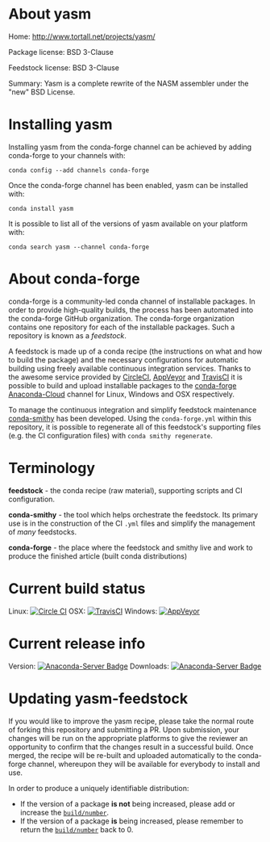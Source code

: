 About yasm
==========

Home: http://www.tortall.net/projects/yasm/

Package license: BSD 3-Clause

Feedstock license: BSD 3-Clause

Summary: Yasm is a complete rewrite of the NASM assembler under the "new" BSD License.



Installing yasm
===============

Installing yasm from the conda-forge channel can be achieved by adding conda-forge to your channels with:

```
conda config --add channels conda-forge
```

Once the conda-forge channel has been enabled, yasm can be installed with:

```
conda install yasm
```

It is possible to list all of the versions of yasm available on your platform with:

```
conda search yasm --channel conda-forge
```


About conda-forge
=================

conda-forge is a community-led conda channel of installable packages.
In order to provide high-quality builds, the process has been automated into the
conda-forge GitHub organization. The conda-forge organization contains one repository 
for each of the installable packages. Such a repository is known as a *feedstock*.

A feedstock is made up of a conda recipe (the instructions on what and how to build
the package) and the necessary configurations for automatic building using freely
available continuous integration services. Thanks to the awesome service provided by
[CircleCI](https://circleci.com/), [AppVeyor](http://www.appveyor.com/)
and [TravisCI](https://travis-ci.org/) it is possible to build and upload installable
packages to the [conda-forge](https://anaconda.org/conda-forge)
[Anaconda-Cloud](http://docs.anaconda.org/) channel for Linux, Windows and OSX respectively.

To manage the continuous integration and simplify feedstock maintenance
[conda-smithy](http://github.com/conda-forge/conda-smithy) has been developed.
Using the ``conda-forge.yml`` within this repository, it is possible to regenerate all of
this feedstock's supporting files (e.g. the CI configuration files) with ``conda smithy regenerate``.


Terminology
===========

**feedstock** - the conda recipe (raw material), supporting scripts and CI configuration.

**conda-smithy** - the tool which helps orchestrate the feedstock.
                   Its primary use is in the construction of the CI ``.yml`` files
                   and simplify the management of *many* feedstocks.

**conda-forge** - the place where the feedstock and smithy live and work to
                  produce the finished article (built conda distributions)

Current build status
====================

Linux: [![Circle CI](https://circleci.com/gh/conda-forge/yasm-feedstock.svg?style=svg)](https://circleci.com/gh/conda-forge/yasm-feedstock)
OSX: [![TravisCI](https://travis-ci.org/conda-forge/yasm-feedstock.svg?branch=master)](https://travis-ci.org/conda-forge/yasm-feedstock) 
Windows: [![AppVeyor](https://ci.appveyor.com/api/projects/status/github/conda-forge/yasm-feedstock?svg=True)](https://ci.appveyor.com/project/conda-forge/yasm-feedstock/branch/master)

Current release info
====================
Version: [![Anaconda-Server Badge](https://anaconda.org/conda-forge/yasm/badges/version.svg)](https://anaconda.org/conda-forge/yasm)
Downloads: [![Anaconda-Server Badge](https://anaconda.org/conda-forge/yasm/badges/downloads.svg)](https://anaconda.org/conda-forge/yasm)


Updating yasm-feedstock
=======================

If you would like to improve the yasm recipe, please take the normal
route of forking this repository and submitting a PR. Upon submission, your changes will
be run on the appropriate platforms to give the reviewer an opportunity to confirm that the
changes result in a successful build. Once merged, the recipe will be re-built and uploaded
automatically to the conda-forge channel, whereupon they will be available for everybody to
install and use.

In order to produce a uniquely identifiable distribution:
 * If the version of a package **is not** being increased, please add or increase
   the [``build/number``](http://conda.pydata.org/docs/building/meta-yaml.html#build-number-and-string). 
 * If the version of a package **is** being increased, please remember to return
   the [``build/number``](http://conda.pydata.org/docs/building/meta-yaml.html#build-number-and-string)
   back to 0.
